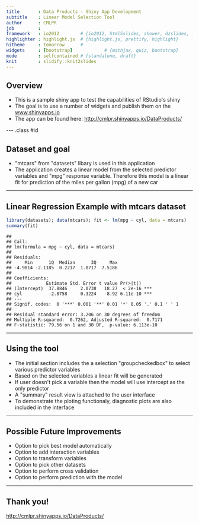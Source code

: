 ```yaml
---
title       : Data Products - Shiny App Development
subtitle    : Linear Model Selection Tool
author      : CMLPR
job         : 
framework   : io2012        # {io2012, html5slides, shower, dzslides, ...}
highlighter : highlight.js  # {highlight.js, prettify, highlight}
hitheme     : tomorrow      # 
widgets     : [bootstrap]            # {mathjax, quiz, bootstrap}
mode        : selfcontained # {standalone, draft}
knit        : slidify::knit2slides
---
```


## Overview

* This is a sample shiny app to test the capabilities of RStudio's shiny
* The goal is to use a number of widgets and publish them on the www.shinyapps.io
* The app can be found here:
    http://cmlpr.shinyapps.io/DataProducts/


--- .class #id 

## Dataset and goal

* "mtcars" from "datasets" libary is used in this application
* The application creates a linear model from the selected predictor variables and "mpg" response variable. Therefore this model is a linear fit for prediction of the miles per gallon (mpg) of a new car


---

## Linear Regression Example with mtcars dataset


```r
library(datasets); data(mtcars); fit <- lm(mpg ~ cyl, data = mtcars)
summary(fit)
```

```
## 
## Call:
## lm(formula = mpg ~ cyl, data = mtcars)
## 
## Residuals:
##     Min      1Q  Median      3Q     Max 
## -4.9814 -2.1185  0.2217  1.0717  7.5186 
## 
## Coefficients:
##             Estimate Std. Error t value Pr(>|t|)    
## (Intercept)  37.8846     2.0738   18.27  < 2e-16 ***
## cyl          -2.8758     0.3224   -8.92 6.11e-10 ***
## ---
## Signif. codes:  0 '***' 0.001 '**' 0.01 '*' 0.05 '.' 0.1 ' ' 1
## 
## Residual standard error: 3.206 on 30 degrees of freedom
## Multiple R-squared:  0.7262,	Adjusted R-squared:  0.7171 
## F-statistic: 79.56 on 1 and 30 DF,  p-value: 6.113e-10
```

---

## Using the tool

* The initial section includes the a selection "groupcheckedbox" to select various predictor variables
* Based on the selected variables a linear fit will be generated
* If user doesn't pick a variable then the model will use intercept as the only predictor
* A "summary" result view is attached to the user interface
* To demonstrate the ploting functionaly, diagnostic plots are also included in the interface

---

## Possible Future Improvements

* Option to pick best model automatically
* Option to add interaction variables
* Option to transform variables
* Option to pick other datasets
* Option to perform cross validation
* Option to perform prediction with the model

---

## Thank you!

http://cmlpr.shinyapps.io/DataProducts/
